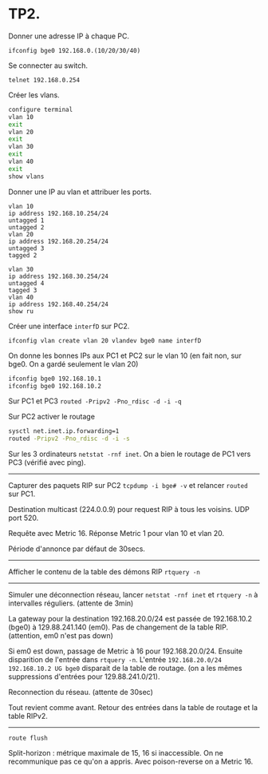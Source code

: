 # TP2.

Donner une adresse IP à chaque PC.

`ifconfig bge0 192.168.0.(10/20/30/40)`

Se connecter au switch.

`telnet 192.168.0.254`

Créer les vlans.

```bash
configure terminal
vlan 10
exit
vlan 20
exit
vlan 30
exit
vlan 40
exit
show vlans
```

Donner une IP au vlan et attribuer les ports.

```
vlan 10
ip address 192.168.10.254/24
untagged 1
untagged 2
vlan 20
ip address 192.168.20.254/24
untagged 3
tagged 2

vlan 30
ip address 192.168.30.254/24
untagged 4
tagged 3
vlan 40
ip address 192.168.40.254/24
show ru
```

Créer une interface `interfD` sur PC2.

`ifconfig vlan create vlan 20 vlandev bge0 name interfD`

On donne les bonnes IPs aux PC1 et PC2 sur le vlan 10 (en fait non, sur bge0. On a gardé seulement le vlan 20)

```bash
ifconfig bge0 192.168.10.1
ifconfig bge0 192.168.10.2
```

Sur PC1 et PC3 `routed -Pripv2 -Pno_rdisc -d -i -q`

Sur PC2 activer le routage

```bash
sysctl net.inet.ip.forwarding=1
routed -Pripv2 -Pno_rdisc -d -i -s
```

Sur les 3 ordinateurs `netstat -rnf inet`. On a bien le routage de PC1 vers PC3 (vérifié avec ping).

---

Capturer des paquets RIP sur PC2 `tcpdump -i bge# -v` et relancer `routed` sur PC1.

Destination multicast (224.0.0.9) pour request RIP à tous les voisins. UDP port 520.

Requête avec Metric 16. Réponse Metric 1 pour vlan 10 et vlan 20.

Période d'annonce par défaut de 30secs.

---

Afficher le contenu de la table des démons RIP `rtquery -n`

---

Simuler une déconnection réseau, lancer `netstat -rnf inet` et `rtquery -n` à intervalles réguliers. (attente de 3min)

La gateway pour la destination 192.168.20.0/24 est passée de 192.168.10.2 (bge0) à 129.88.241.140 (em0). Pas de changement de la table RIP. (attention, em0 n'est pas down)

Si em0 est down, passage de Metric à 16 pour 192.168.20.0/24. Ensuite disparition de l'entrée dans `rtquery -n`. L'entrée `192.168.20.0/24 192.168.10.2 UG bge0` disparait de la table de routage.
(on a les mêmes suppressions d'entrées pour 129.88.241.0/21).

Reconnection du réseau. (attente de 30sec)

Tout revient comme avant. Retour des entrées dans la table de routage et la table RIPv2.

---

`route flush`

Split-horizon : métrique maximale de 15, 16 si inaccessible. On ne recommunique pas ce qu'on a appris. Avec poison-reverse on a Metric 16.




